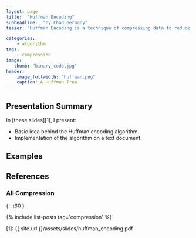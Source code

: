 ```yaml
---
layout: page
title:  "Huffman Encoding"
subheadline:  "by Chad Germany"
teaser: "Huffman Encoding is a technique of compressing data to reduce its size without losing any of the details. Huffman Coding is generally useful to compress the data in which there are frequently occurring characters. The most frequent character gets the smallest code and the least frequent character gets the largest code."

categories:
    - algorithm
tags:
    - compression
image:
   thumb: "binary_code.jpg"
header:
    image_fullwidth: "huffman.png"
    caption: A Huffman Tree 
---
```

<!-- Page Content Starts Here -->

## Presentation Summary
In [these slides][1], I present:

  * Basic idea behind the Huffman encoding algorithm.
  * Implementation of the algorithm on a text document.

## Examples


## References

### All Compression
{: .t60 }

{% include list-posts tag='compression' %}

[1]:   {{ site.url }}/assets/slides/huffman_encoding.pdf

